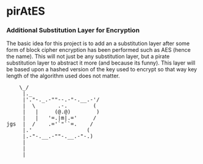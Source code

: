 # pirAtES
### Additional Substitution Layer for Encryption
The basic idea for this project is to add an a substitution layer after some form of block cipher encryption has been performed such as AES (hence the name). This will not just be any substitution layer, but a pirate substitution layer to abstract it more (and because its funny). This layer will be based upon a hashed version of the key used to encrypt so that way key length of the algorithm used does not matter.

<pre>
    \_/
     |._
     |'."-._.-""--.-"-.__.-'/
     |  \       .-.        (
     |   |     (@.@)        )
     |   |   '=.|m|.='     /
jgs  |  /    .='`"``=.    /
     |.'                 (
     |.-"-.__.-""-.__.-"-.)
     |
     |
     |
</pre>
